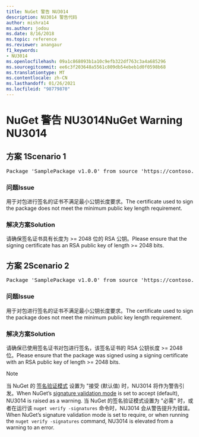 ```yaml
---
title: NuGet 警告 NU3014
description: NU3014 警告代码
author: mishra14
ms.author: jodou
ms.date: 8/16/2018
ms.topic: reference
ms.reviewer: anangaur
f1_keywords:
- NU3014
ms.openlocfilehash: 09a1c868093b1a10c9efb322df763c3a4a685296
ms.sourcegitcommit: ee6c3f203648a5561c809db54ebeb1d0f0598b68
ms.translationtype: MT
ms.contentlocale: zh-CN
ms.lasthandoff: 01/26/2021
ms.locfileid: "98779870"
---
```

# <a name="nuget-warning-nu3014"></a><span data-ttu-id="8f45e-103">NuGet 警告 NU3014</span><span class="sxs-lookup"><span data-stu-id="8f45e-103">NuGet Warning NU3014</span></span>

## <a name="scenario-1"></a><span data-ttu-id="8f45e-104">方案 1</span><span class="sxs-lookup"><span data-stu-id="8f45e-104">Scenario 1</span></span>

<pre>Package 'SamplePackage v1.0.0' from source 'https://contoso.com/index.json': The signing certificate does not meet a minimum public key length requirement.</pre>

### <a name="issue"></a><span data-ttu-id="8f45e-105">问题</span><span class="sxs-lookup"><span data-stu-id="8f45e-105">Issue</span></span>

<span data-ttu-id="8f45e-106">用于对包进行签名的证书不满足最小公钥长度要求。</span><span class="sxs-lookup"><span data-stu-id="8f45e-106">The certificate used to sign the package does not meet the minimum public key length requirement.</span></span>


### <a name="solution"></a><span data-ttu-id="8f45e-107">解决方案</span><span class="sxs-lookup"><span data-stu-id="8f45e-107">Solution</span></span>

<span data-ttu-id="8f45e-108">请确保签名证书具有长度为 >= 2048 位的 RSA 公钥。</span><span class="sxs-lookup"><span data-stu-id="8f45e-108">Please ensure that the signing certificate has an RSA public key of length >= 2048 bits.</span></span>



## <a name="scenario-2"></a><span data-ttu-id="8f45e-109">方案 2</span><span class="sxs-lookup"><span data-stu-id="8f45e-109">Scenario 2</span></span>

<pre>Package 'SamplePackage v1.0.0' from source 'https://contoso.com/index.json': The primary signature's certificate does not meet a minimum public key length requirement.</pre>

### <a name="issue"></a><span data-ttu-id="8f45e-110">问题</span><span class="sxs-lookup"><span data-stu-id="8f45e-110">Issue</span></span>

<span data-ttu-id="8f45e-111">用于对包进行签名的证书不满足最小公钥长度要求。</span><span class="sxs-lookup"><span data-stu-id="8f45e-111">The certificate used to sign the package does not meet the minimum public key length requirement.</span></span>


### <a name="solution"></a><span data-ttu-id="8f45e-112">解决方案</span><span class="sxs-lookup"><span data-stu-id="8f45e-112">Solution</span></span>

<span data-ttu-id="8f45e-113">请确保已使用签名证书对包进行签名，该签名证书的 RSA 公钥长度 >= 2048 位。</span><span class="sxs-lookup"><span data-stu-id="8f45e-113">Please ensure that the package was signed using a signing certificate with an RSA public key of length >= 2048 bits.</span></span>


> [!Note]
> <span data-ttu-id="8f45e-114">当 NuGet 的 [签名验证模式](../../consume-packages/installing-signed-packages.md#configure-package-signature-requirements) 设置为 "接受 (默认值) 时，NU3014 将作为警告引发。</span><span class="sxs-lookup"><span data-stu-id="8f45e-114">When NuGet’s [signature validation mode](../../consume-packages/installing-signed-packages.md#configure-package-signature-requirements) is set to accept (default), NU3014 is raised as a warning.</span></span> <span data-ttu-id="8f45e-115">当 NuGet 的签名验证模式设置为 "必需" 时，或者在运行该 `nuget verify -signatures` 命令时，NU3014 会从警告提升为错误。</span><span class="sxs-lookup"><span data-stu-id="8f45e-115">When NuGet’s signature validation mode is set to require, or when running the `nuget verify -signatures` command, NU3014 is elevated from a warning to an error.</span></span> 
